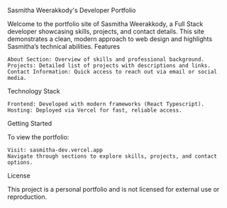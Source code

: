 Sasmitha Weerakkody's Developer Portfolio

Welcome to the portfolio site of Sasmitha Weerakkody, a Full Stack developer showcasing skills, projects, and contact details. This site demonstrates a clean, modern approach to web design and highlights Sasmitha’s technical abilities.
Features

    About Section: Overview of skills and professional background.
    Projects: Detailed list of projects with descriptions and links.
    Contact Information: Quick access to reach out via email or social media.

Technology Stack

    Frontend: Developed with modern frameworks (React Typescript).
    Hosting: Deployed via Vercel for fast, reliable access.

Getting Started

To view the portfolio:

    Visit: sasmitha-dev.vercel.app
    Navigate through sections to explore skills, projects, and contact options.

License

This project is a personal portfolio and is not licensed for external use or reproduction.
